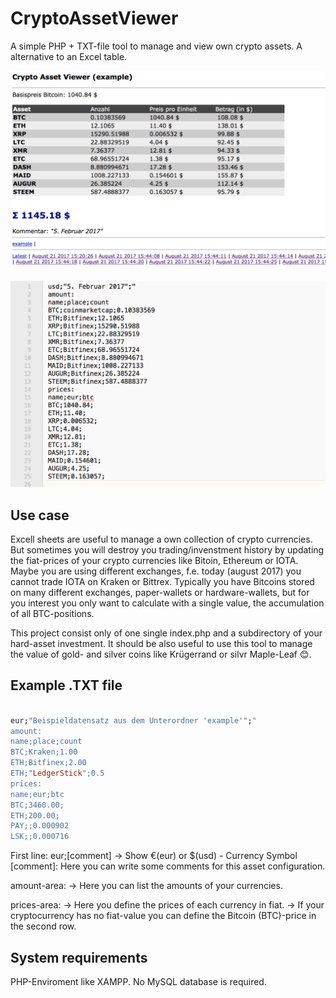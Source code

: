 # CryptoAssetViewer
A simple PHP + TXT-file tool to manage and view own crypto assets. A alternative to an Excel table.

![Sample Cropicon images](screenshot1.jpg "Example Screenshot in the browser window." )

![Sample Cropicon images](screenshot2.jpg "Example Text-Base." )

Use case
-----
Excell sheets are useful to manage a own collection of crypto currencies. But sometimes you
will destroy you trading/invenstment history by updating the fiat-prices of your crypto currencies
like Bitoin, Ethereum or IOTA. Maybe you are using different exchanges, f.e. today (august 2017)
you cannot trade IOTA on Kraken or Bittrex. Typically you have Bitcoins stored on many different
exchanges, paper-wallets or hardware-wallets, but for you interest you only want to calculate with
a single value, the accumulation of all BTC-positions.

This project consist only of one single index.php and a subdirectory of your hard-asset investment.
It should be also useful to use this tool to manage the value of gold- and silver coins like Krügerrand 
or silvr Maple-Leaf :blush:.  




Example .TXT file
-----

```ruby

eur;"Beispieldatensatz aus dem Unterordner 'example'";"
amount:
name;place;count
BTC;Kraken;1.00
ETH;Bitfinex;2.00
ETH;"LedgerStick";0.5
prices:
name;eur;btc
BTC;3460.00;
ETH;200.00;
PAY;;0.000902
LSK;;0.000716

```

First line: eur;[comment] -> Show &euro;(eur) or $(usd) - Currency Symbol
[comment]: Here you can write some comments for this asset configuration.

amount-area:
-> Here you can list the amounts of your currencies.

prices-area:
-> Here you define the prices of each currency in fiat.
-> If your cryptocurrency has no fiat-value you can define the Bitcoin (BTC)-price in the second row.

System requirements
-----

PHP-Enviroment like XAMPP. No MySQL database is required.
